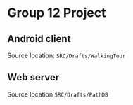 Group 12 Project
================

Android client
--------------

Source location: `SRC/Drafts/WalkingTour`

Web server
----------

Source location `SRC/Drafts/PathDB`
